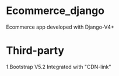 # Ecommerce_django
Ecommerce app developed with Django-V4+

# Third-party 
1.Bootstrap V5.2
  Integrated with "CDN-link"
 
